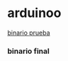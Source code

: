 # arduinoo

[binario prueba](https://github.com/marcoshens/soldadura-y-dise-/blob/main/binario_prueba_marcos.ino)

### binario final
